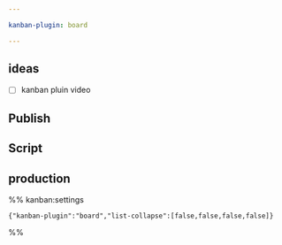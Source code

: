 ```yaml
---

kanban-plugin: board

---
```


## ideas

- [ ] kanban pluin video


## Publish



## Script



## production





%% kanban:settings
```
{"kanban-plugin":"board","list-collapse":[false,false,false,false]}
```
%%